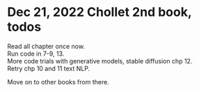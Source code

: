 # Dec 21, 2022 Chollet 2nd book, todos

Read all chapter once now.  
Run code in 7-9, 13.  
More code trials with generative models, stable diffusion chp 12.  
Retry chp 10 and 11 text NLP.  

Move on to other books from there. 
